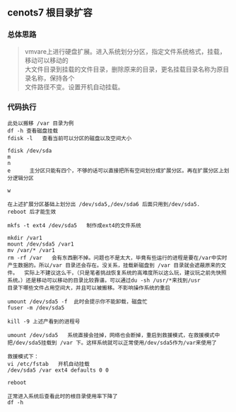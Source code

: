 ## cenots7 根目录扩容

### 总体思路
> vmvare上进行硬盘扩展。进入系统划分分区，指定文件系统格式，挂载，移动可以移动的<br/>大文件目录到挂载的文件目录，删除原来的目录，更名挂载目录名称为原目录名称，保持各个<br/>文件路径不变。设置开机自动挂载。

### 代码执行
```
此处以搬移 /var 目录为例
df -h 查看磁盘挂载
fdisk -l   查看当前可以分区的磁盘以及空间大小

fdisk /dev/sda
m
n
e      主分区只能有四个，不够的话可以直接把所有空间划分成扩展分区。再在扩展分区上划分逻辑分区

w

在上述扩展分区基础上划分出 /dev/sda5,/dev/sda6 后面只用到/dev/sda5.
reboot 后才能生效

mkfs -t ext4 /dev/sda5   制作成ext4的文件系统

mkdir /var1
mount /dev/sda5 /var1
mv /var/* /var1
rm -rf /var   会有东西删不掉。问题也不是太大，毕竟有些运行的进程是要在/var中实时产生数据的。所以/var 目录还会存在。没关系，挂载新磁盘到 /var 目录就会遮蔽原来的文件。  实际上不建议这么干，（只是笔者挑战恢复系统的高难度所以这么玩，建议玩之前先快照系统。）还是移动可以移动的目录比较靠谱。可以通过du -sh /usr/*来找到/usr
目录下哪些文件占用空间大，并且可以被搬移。不影响操作系统的重启

umount /dev/sda5 -f  此时会提示你不能卸载，磁盘忙
fuser -m /dev/sda5

kill -9 上述产看到的进程号

umount /dev/sda5   系统直接会挂掉，网络也会断掉，重启到救援模式，在救援模式中把/dev/sda5挂载到 /var 下。这样系统就可以正常使用/dev/sda5作为/var来使用了

救援模式下：
vi /etc/fstab   开机自动挂载
/dev/sda5 /var ext4 defaults 0 0

reboot

正常进入系统后查看此时的根目录使用率下降了
df -h
```